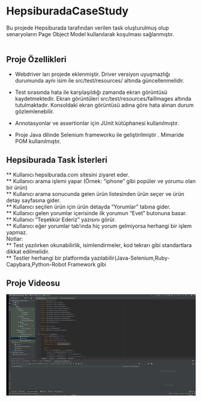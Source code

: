 # HepsiburadaCaseStudy
Bu projede Hepsiburada tarafından verilen task oluşturulmuş olup senaryoların Page Object Model kullanılarak koşulması sağlanmıştır. </br></br>

## Proje Özellikleri </br>
* Webdriver ları projede eklenmiştir. Driver versiyon uyuşmazlığı durumunda aynı isim ile src/test/resources/ altında güncellenmelidir.

* Test sırasında hata ile karşılaşıldığı zamanda ekran görüntüsü kaydetmektedir. Ekran görüntüleri src/test/resources/failImages altında tutulmaktadır. Konsoldaki ekran görüntüsü adına göre hata alınan durum gözlemlenebilir.

* Annotasyonlar ve assertionlar için JUnit kütüphanesi kullanılmıştır.

* Proje Java dilinde Selenium frameworku ile geliştirilmiştir . Mimaride POM kullanılmıştır. 

## Hepsiburada Task İsterleri  </br>
** Kullanıcı hepsiburada.com sitesini ziyaret eder.  </br>
** Kullanıcı arama işlemi yapar (Örnek: “iphone” gibi popüler ve yorumu olan bir ürün)  </br>
** Kullanıcı arama sonucunda gelen ürün listesinden ürün seçer ve ürün detay sayfasına gider.  </br>
** Kullanıcı seçilen ürün için ürün detayda “Yorumlar” tabına gider.  </br>
** Kullanıcı gelen yorumlar içerisinde ilk yorumun “Evet” butonuna basar.  </br>
** Kullanıcı “Teşekkür Ederiz” yazısını görür.  </br>
** Kullanıcı eğer yorumlar tab’ında hiç yorum gelmiyorsa herhangi bir işlem yapmaz.  </br>
Notlar:   </br>
** Test yazılırken okunabilirlik, isimlendirmeler, kod tekrarı gibi standartlara dikkat edilmelidir.   </br>
** Testler herhangi bir platformda yazılabilir(Java-Selenium,Ruby-Capybara,Python-Robot Framework gibi  </br>

## Proje Videosu

![](https://github.com/nurayttumer/HepsiburadaCaseStudy/blob/master/seleniumekran.gif)




